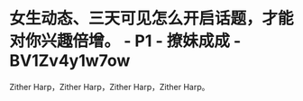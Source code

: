 # 女生动态、三天可见怎么开启话题，才能对你兴趣倍增。 - P1 - 撩妹成成 - BV1Zv4y1w7ow

Zither Harp，Zither Harp，Zither Harp，Zither Harp。